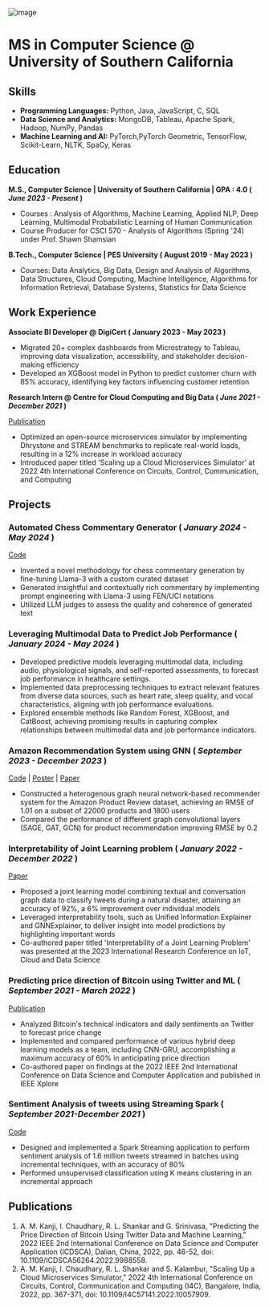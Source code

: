 ![image](https://github.com/abdulmk787/abdulmk787.github.io/assets/55476136/7cf4ad34-b8d0-430f-83a2-9f995b455fe0)
# MS in Computer Science @ University of Southern California

## Skills 
- **Programming Languages:** Python, Java, JavaScript, C, SQL
- **Data Science and Analytics:** MongoDB, Tableau, Apache Spark, Hadoop, NumPy, Pandas
- **Machine Learning and AI:** PyTorch,PyTorch Geometric, TensorFlow, Scikit-Learn, NLTK, SpaCy, Keras

## Education
**M.S., Computer Science | University of Southern California | GPA : 4.0 ( _June 2023 - Present_ )**			        		
- Courses : Analysis of Algorithms, Machine Learning, Applied NLP, Deep Learning, Multimodal Probabilistic Learning of Human Communication
- Course Producer for CSCI 570 - Analysis of Algorithms (Spring '24) under Prof. Shawn Shamsian

**B.Tech., Computer Science | PES University ( August 2019 - May 2023 )**
- Courses: Data Analytics, Big Data, Design and Analysis of Algorithms, Data Structures, Cloud Computing, Machine Intelligence, Algorithms for Information Retrieval, Database Systems, Statistics for Data Science

## Work Experience
**Associate BI Developer @ DigiCert ( January 2023 - May 2023 )**
-	Migrated 20+ complex dashboards from Microstrategy to Tableau, improving data visualization, accessibility, and stakeholder decision-making efficiency
-	Developed an XGBoost model in Python to predict customer churn with 85% accuracy, identifying key factors influencing customer retention



**Research Intern @ Centre for Cloud Computing and Big Data ( _June 2021 - December 2021_ )**

[Publication](https://ieeexplore.ieee.org/abstract/document/10057909)
-	Optimized an open-source microservices simulator by implementing Dhrystone and STREAM benchmarks to replicate real-world loads, resulting in a 12% increase in workload accuracy
-	Introduced paper titled 'Scaling up a Cloud Microservices Simulator' at 2022 4th International Conference on Circuits, Control, Communication, and Computing


## Projects

### Automated Chess Commentary Generator 	( _January 2024 - May 2024_ )
[Code](https://github.com/abdulmk787/ChessCommentary)
-	Invented a novel methodology for chess commentary generation by fine-tuning Llama-3 with a custom curated dataset
-	Generated insightful and contextually rich commentary by implementing prompt engineering with Llama-3 using FEN/UCI notations
-	Utilized LLM judges to assess the quality and coherence of generated text


### Leveraging Multimodal Data to Predict Job Performance ( _January 2024 - May 2024_ )
- Developed predictive models leveraging multimodal data, including audio, physiological signals, and self-reported assessments, to forecast job performance in healthcare settings.
- Implemented data preprocessing techniques to extract relevant features from diverse data sources, such as heart rate, sleep quality, and vocal characteristics, aligning with job performance evaluations.
- Explored ensemble methods like Random Forest, XGBoost, and CatBoost, achieving promising results in capturing complex relationships between multimodal data and job performance indicators.

### Amazon Recommendation System using GNN ( _September 2023 - December 2023_ )
[Code](https://github.com/aiden200/ARS) |
[Poster](https://github.com/abdulmk787/abdulmk787.github.io/assets/55476136/fc6d3604-4423-4a5c-ab71-03500e9d8c5e) |
[Paper](https://github.com/aiden200/ARS/blob/main/ML567___Final_Project.pdf)
-	Constructed a heterogenous graph neural network-based recommender system for the Amazon Product Review dataset, achieving an RMSE of 1.01 on a subset of 22000 products and 1800 users
-	Compared the performance of different graph convolutional layers (SAGE, GAT, GCN) for product recommendation improving RMSE by 0.2

### Interpretability of Joint Learning problem ( _January 2022 - December 2022_ )
[Paper](https://drive.google.com/file/d/1W4Wlz0WaGXoGCzk6vpzkHKYFrZ_fqmvB/view?usp=sharing)

-	Proposed a joint learning model combining textual and conversation graph data to classify tweets during a natural disaster, attaining an accuracy of 92%, a 6% improvement over individual models
-	Leveraged interpretability tools, such as Unified Information Explainer and GNNExplainer, to deliver insight into model predictions by highlighting important words
- Co-authored paper titled 'Interpretability of a Joint Learning Problem' was presented at the 2023 International Research Conference on IoT, Cloud and Data Science

### Predicting price direction of Bitcoin using Twitter and ML ( _September 2021 - March 2022_ )
[Publication](https://ieeexplore.ieee.org/abstract/document/9988558)

-	Analyzed Bitcoin's technical indicators and daily sentiments on Twitter to forecast price change
-	Implemented and compared performance of various hybrid deep learning models as a team, including CNN-GRU, accomplishing a maximum accuracy of 60% in anticipating price direction
-	Co-authored paper on findings at the 2022 IEEE 2nd International Conference on Data Science and Computer Application and published in IEEE Xplore

### Sentiment Analysis of tweets using Streaming Spark ( _September 2021-December 2021_ )
[Code](https://github.com/rithikashankar/BD_007_143__190_387/tree/main)
-	Designed and implemented a Spark Streaming application to perform sentiment analysis of 1.6 million tweets streamed in batches using incremental techniques, with an accuracy of 80%
-	Performed unsupervised classification using K means clustering in an incremental approach

## Publications
1. A. M. Kanji, I. Chaudhary, R. L. Shankar and G. Srinivasa, "Predicting the Price Direction of Bitcoin Using Twitter Data and Machine Learning," 2022 IEEE 2nd International Conference on Data Science and Computer Application (ICDSCA), Dalian, China, 2022, pp. 46-52, doi: 10.1109/ICDSCA56264.2022.9988558.
2. A. M. Kanji, I. Chaudhary, R. L. Shankar and S. Kalambur, "Scaling Up a Cloud Microservices Simulator," 2022 4th International Conference on Circuits, Control, Communication and Computing (I4C), Bangalore, India, 2022, pp. 367-371, doi: 10.1109/I4C57141.2022.10057909.
